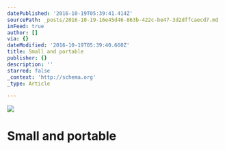 ```yaml
---
datePublished: '2016-10-19T05:39:41.414Z'
sourcePath: _posts/2016-10-19-16e45d46-863b-422c-be47-3d2dffcaecd7.md
inFeed: true
author: []
via: {}
dateModified: '2016-10-19T05:39:40.660Z'
title: Small and portable
publisher: {}
description: ''
starred: false
_context: 'http://schema.org'
_type: Article

---
```

![](https://the-grid-user-content.s3-us-west-2.amazonaws.com/0a24dd91-08a7-49c6-b56b-22acaa5956c3.jpg)

# Small and portable